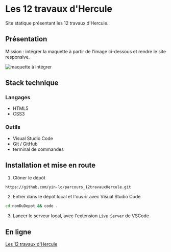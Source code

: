 # Les 12 travaux d'Hercule

Site statique présentant les 12 travaux d'Hercule.

## Présentation

Mission : intégrer la maquette à partir de l'image ci-dessous et rendre le site responsive.

![maquette à intégrer](https://github.com/yin-lo/parcours_12travauxHercule/new/main/modele/resultat-desktop.jpg)

## Stack technique

### Langages

- HTML5
- CSS3

### Outils

- Visual Studio Code
- Git / GitHub
- terminal de commandes

## Installation et mise en route

1. Clôner le dépôt

```sh
https://github.com/yin-lo/parcours_12travauxHercule.git
```

2. Entrer dans le dépôt local et l'ouvrir avec Visual Studio Code


```sh
cd nomDuDepot && code .
```

3. Lancer le serveur local, avec l'extension `Live Server` de VSCode

## En ligne

[Les 12 travaux d'Hercule](https://yin-lo.github.io/parcours_12travauxHercule/)